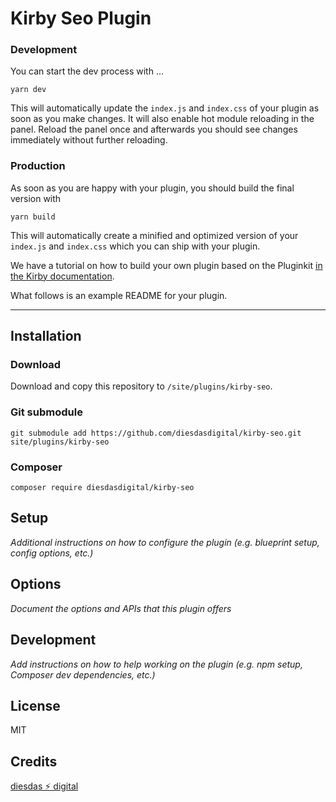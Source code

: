 # Kirby Seo Plugin

### Development

You can start the dev process with …

```
yarn dev
```

This will automatically update the `index.js` and `index.css` of your plugin as soon as you make changes.
It will also enable hot module reloading in the panel. Reload the panel once and afterwards you should
see changes immediately without further reloading.

### Production

As soon as you are happy with your plugin, you should build the final version with

```
yarn build
```

This will automatically create a minified and optimized version of your `index.js` and `index.css`
which you can ship with your plugin.

We have a tutorial on how to build your own plugin based on the Pluginkit [in the Kirby documentation](https://getkirby.com/docs/guide/plugins/plugin-setup-basic).

What follows is an example README for your plugin.

---

## Installation

### Download

Download and copy this repository to `/site/plugins/kirby-seo`.

### Git submodule

```
git submodule add https://github.com/diesdasdigital/kirby-seo.git site/plugins/kirby-seo
```

### Composer

```
composer require diesdasdigital/kirby-seo
```

## Setup

_Additional instructions on how to configure the plugin (e.g. blueprint setup, config options, etc.)_

## Options

_Document the options and APIs that this plugin offers_

## Development

_Add instructions on how to help working on the plugin (e.g. npm setup, Composer dev dependencies, etc.)_

## License

MIT

## Credits

[diesdas ⚡️ digital](https://github.com/diesdasdigital)
